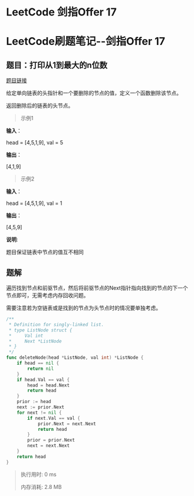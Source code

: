 # LeetCode 剑指Offer 17

<!--more-->

# LeetCode刷题笔记--剑指Offer 17

## 题目：打印从1到最大的n位数

[题目链接](https://leetcode-cn.com/problems/shan-chu-lian-biao-de-jie-dian-lcof/)

给定单向链表的头指针和一个要删除的节点的值，定义一个函数删除该节点。

返回删除后的链表的头节点。

> 示例1

**输入**：

head = [4,5,1,9], val = 5

**输出**：

[4,1,9]

> 示例2

**输入**：

head = [4,5,1,9], val = 1

**输出**：

[4,5,9]

**说明**:

题目保证链表中节点的值互不相同

## 题解

遍历找到节点和前驱节点，然后将前驱节点的Next指针指向找到的节点的下一个节点即可，无需考虑内存回收问题。

需要注意若为空链表或是找到的节点为头节点时的情况要单独考虑。

```go
/**
 * Definition for singly-linked list.
 * type ListNode struct {
 *     Val int
 *     Next *ListNode
 * }
 */
func deleteNode(head *ListNode, val int) *ListNode {
    if head == nil {
        return nil
    }
    if head.Val == val {
        head = head.Next
        return head
    }
    prior := head
    next := prior.Next
    for next != nil {
        if next.Val == val {
            prior.Next = next.Next
            return head
        }
        prior = prior.Next
        next = next.Next
    }
    return head
}
```

> 执行用时: 0 ms
>
> 内存消耗: 2.8 MB


